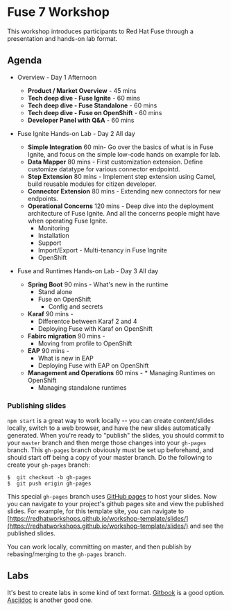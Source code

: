 # Fuse 7 Workshop

This workshop introduces participants to Red Hat Fuse through a presentation and hands-on lab format. 


## Agenda

* Overview - Day 1 Afternoon
	* **Product / Market Overview** - 45 mins
	* **Tech deep dive - Fuse Ignite** - 60 mins
	* **Tech deep dive - Fuse Standalone** - 60 mins
	* **Tech deep dive - Fuse on OpenShift** - 60 mins
	* **Developer Panel with Q&A** - 60 mins
	
* Fuse Ignite Hands-on Lab - Day 2 All day
    * **Simple Integration** 60 min- Go over the basics of what is in Fuse Ignite, and focus on the simple low-code hands on example for lab.
    * **Data Mapper** 80 mins - First customization extension. Define customize datatype for various connector endpointd. 
    * **Step Extension** 80 mins - Implement step extension using Camel, build reusable modules for citizen developer.
    * **Connector Extension** 80 mins - Extending new connectors for new endpoints.
    * **Operational Concerns** 120 mins - Deep dive into the deployment architecture of Fuse Ignite. And all the concerns people might have when operating Fuse Ignite.
    	* Monitoring 
    	* Installation
    	* Support
    	* Import/Export - Multi-tenancy in Fuse Ingnite
    	* OpenShift 

* Fuse and Runtimes Hands-on Lab - Day 3 All day
    * **Spring Boot**  90 mins - What's new in the runtime
    	* Stand alone 
    	* Fuse on OpenShift
    		* Config and secrets 
    * **Karaf** 90 mins -
    	* Differentce between Karaf 2 and 4
    	* Deploying Fuse with Karaf on OpenShift
    * **Fabirc migration** 90 mins -	
    	* Moving from profile to OpenShift
    * **EAP** 90 mins - 
    	* What is new in EAP
    	* Deploying Fuse with EAP on OpenShift 
    * **Management and Operations** 60 mins -     	* Managing Runtimes on OpenShift
    	* Managing standalone runtimes 	

    

### Publishing slides

`npm start` is a great way to work locally -- you can create content/slides locally, switch to a web browser, and have the new slides automatically generated. When you're ready to "publish" the slides, you should commit to your `master` branch and then merge those changes into your `gh-pages` branch. This `gh-pages` branch obviously must be set up beforehand, and should start off being a copy of your master branch. Do the following to create your `gh-pages` branch:

```
$  git checkout -b gh-pages
$  git push origin gh-pages
```

This special `gh-pages` branch uses [GitHub pages](https://pages.github.com) to host your slides. Now you can navigate to your project's github pages site and view the published slides. For example, for this template site, you can navigate to [https://redhatworkshops.github.io/workshop-template/slides/](https://redhatworkshops.github.io/workshop-template/slides/) and see the published slides. 

You can work locally, committing on master, and then publish by rebasing/merging to the `gh-pages` branch. 


## Labs

It's best to create labs in some kind of text format. [Gitbook](https://github.com/GitbookIO/gitbook/blob/master/docs/setup.md) is a good option. [Asciidoc](http://asciidoc.org) is another good one. 
